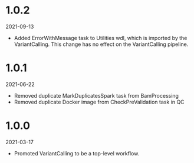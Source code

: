 # 1.0.2
2021-09-13

* Added ErrorWithMessage task to Utilities wdl, which is imported by the VariantCalling. This change has no effect on the VariantCalling pipeline. 

# 1.0.1
2021-06-22

* Removed duplicate MarkDuplicatesSpark task from BamProcessing
* Removed duplicate Docker image from CheckPreValidation task in QC

# 1.0.0
2021-03-17

* Promoted VariantCalling to be a top-level workflow.
